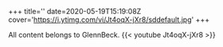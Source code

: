 +++
title=''
date=2020-05-19T15:19:08Z
cover='https://i.ytimg.com/vi/Jt4oqX-jXr8/sddefault.jpg'
+++

All content belongs to GlennBeck.
{{< youtube Jt4oqX-jXr8 >}}
